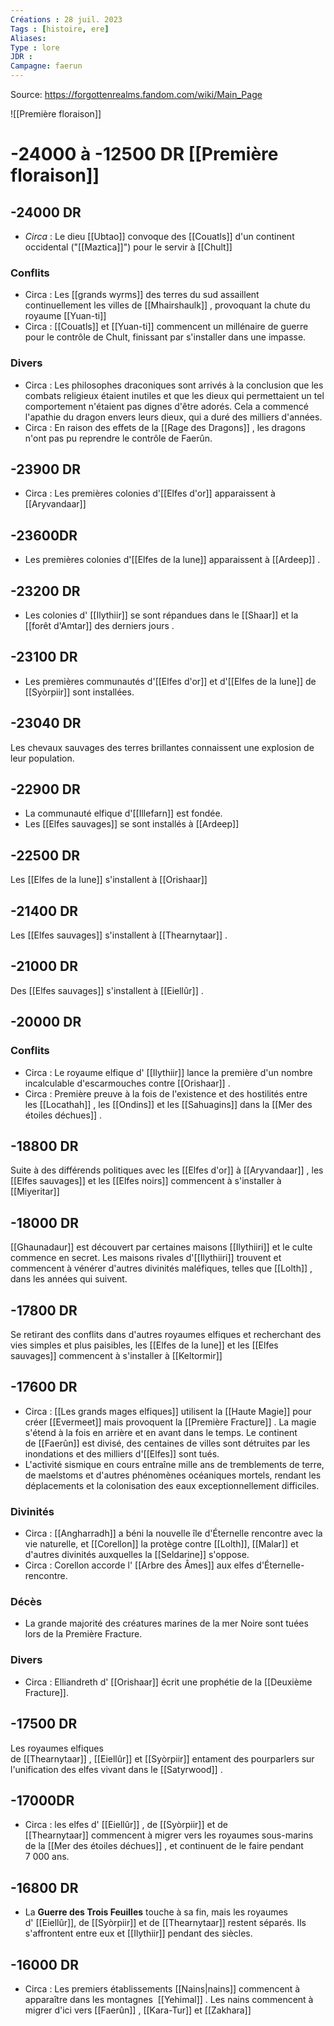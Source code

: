 ```yaml
---
Créations : 28 juil. 2023
Tags : [histoire, ere]
Aliases: 
Type : lore
JDR : 
Campagne: faerun
---
```

Source: https://forgottenrealms.fandom.com/wiki/Main_Page

![[Première floraison]]

# -24000 à -12500 DR  [[Première floraison]]
## -24000 DR
- _Circa_ : Le dieu [[Ubtao]] convoque des [[Couatls]] d'un continent occidental ("[[Maztica]]") pour le servir à [[Chult]]
### Conflits
  - Circa : Les [[grands wyrms]] des terres du sud assaillent continuellement les villes de [[Mhairshaulk]] , provoquant la chute du royaume [[Yuan-ti]]
- Circa : [[Couatls]] et [[Yuan-ti]] commencent un millénaire de guerre pour le contrôle de Chult, finissant par s'installer dans une impasse. 
### Divers
- Circa : Les philosophes draconiques sont arrivés à la conclusion que les combats religieux étaient inutiles et que les dieux qui permettaient un tel comportement n'étaient pas dignes d'être adorés. Cela a commencé l'apathie du dragon envers leurs dieux, qui a duré des milliers d'années.
- Circa : En raison des effets de la [[Rage des Dragons]] , les dragons n'ont pas pu reprendre le contrôle de Faerûn.
## -23900 DR
- Circa : Les premières colonies d'[[Elfes d'or]] apparaissent à [[Aryvandaar]]
## -23600DR
- Les premières colonies d'[[Elfes de la lune]] apparaissent à [[Ardeep]] .
## -23200 DR
- Les colonies d' [[Ilythiir]] se sont répandues dans le [[Shaar]] et la [[forêt d'Amtar]] des derniers jours .
## -23100 DR
- Les premières communautés d'[[Elfes d'or]] et d'[[Elfes de la lune]] de [[Syòrpiir]] sont installées.
## -23040 DR
Les chevaux sauvages des terres brillantes connaissent une explosion de leur population.
## -22900 DR
- La communauté elfique d'[[Illefarn]] est fondée. 
- Les [[Elfes sauvages]] se sont installés à [[Ardeep]] 
## -22500 DR
Les [[Elfes de la lune]] s'installent à [[Orishaar]]
## -21400 DR
Les [[Elfes sauvages]] s'installent à [[Thearnytaar]] .
## -21000 DR
Des [[Elfes sauvages]] s'installent à [[Eiellûr]] .
## -20000 DR
### Conflits
- Circa : Le royaume elfique d' [[Ilythiir]] lance la première d'un nombre incalculable d'escarmouches contre [[Orishaar]] .
- Circa : Première preuve à la fois de l'existence et des hostilités entre les [[Locathah]] , les [[Ondins]] et les [[Sahuagins]] dans la [[Mer des étoiles déchues]] .
## -18800 DR
Suite à des différends politiques avec les [[Elfes d'or]] à [[Aryvandaar]] , les [[Elfes sauvages]] et les [[Elfes noirs]] commencent à s'installer à [[Miyeritar]]
## -18000 DR
[[Ghaunadaur]] est découvert par certaines maisons [[Ilythiiri]] et le culte commence en secret. Les maisons rivales d'[[Ilythiiri]] trouvent et commencent à vénérer d'autres divinités maléfiques, telles que [[Lolth]] , dans les années qui suivent.
## -17800 DR
Se retirant des conflits dans d'autres royaumes elfiques et recherchant des vies simples et plus paisibles, les [[Elfes de la lune]] et les [[Elfes sauvages]] commencent à s'installer à [[Keltormir]]
## -17600 DR
- Circa : [[Les grands mages elfiques]] utilisent la [[Haute Magie]] pour créer [[Evermeet]] mais provoquent la [[Première Fracture]] . La magie s'étend à la fois en arrière et en avant dans le temps. Le continent de [[Faerûn]] est divisé, des centaines de villes sont détruites par les inondations et des milliers d'[[Elfes]] sont tués.
- L'activité sismique en cours entraîne mille ans de tremblements de terre, de maelstoms et d'autres phénomènes océaniques mortels, rendant les déplacements et la colonisation des eaux exceptionnellement difficiles.
### Divinités
- Circa : [[Angharradh]] a béni la nouvelle île d'Éternelle rencontre avec la vie naturelle, et [[Corellon]] la protège contre [[Lolth]], [[Malar]] et d'autres divinités auxquelles la [[Seldarine]] s'oppose.
- Circa : Corellon accorde l' [[Arbre des Âmes]] aux elfes d'Éternelle-rencontre.
### Décès
- La grande majorité des créatures marines de la mer Noire sont tuées lors de la Première Fracture.
### Divers
- Circa : Elliandreth d' [[Orishaar]] écrit une prophétie de la [[Deuxième Fracture]].
## -17500 DR
Les royaumes elfiques de [[Thearnytaar]] , [[Eiellûr]] et [[Syòrpiir]] entament des pourparlers sur l'unification des elfes vivant dans le [[Satyrwood]] .
## -17000DR
- Circa : les elfes d' [[Eiellûr]] , de [[Syòrpiir]] et de [[Thearnytaar]] commencent à migrer vers les royaumes sous-marins de la [[Mer des étoiles déchues]] , et continuent de le faire pendant 7 000 ans.
## -16800 DR
- La **Guerre des Trois Feuilles** touche à sa fin, mais les royaumes d' [[Eiellûr]], de [[Syòrpiir]] et de [[Thearnytaar]] restent séparés. Ils s'affrontent entre eux et [[Ilythiir]] pendant des siècles.
## -16000 DR
- Circa : Les premiers établissements [[Nains|nains]] commencent à apparaître dans les montagnes  [[Yehimal]] . Les nains commencent à migrer d'ici vers [[Faerûn]] , [[Kara-Tur]] et [[Zakhara]]
